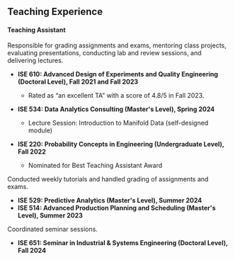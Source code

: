 <h1 id="teaching"></h1>

<h2>
  Teaching Experience
</h2>


#### Teaching Assistant

Responsible for grading assignments and exams, mentoring class projects, evaluating presentations, conducting lab and review sessions, and delivering lectures.

- **ISE 610: Advanced Design of Experiments and Quality Engineering (Doctoral Level), Fall 2021 and Fall 2023**
  - Rated as “an excellent TA” with a score of 4.8/5 in Fall 2023.

- **ISE 534: Data Analytics Consulting (Master's Level), Spring 2024**
  - Lecture Session: Introduction to Manifold Data (self-designed module)

- **ISE 220: Probability Concepts in Engineering (Undergraduate Level), Fall 2022**
  - Nominated for Best Teaching Assistant Award

Conducted weekly tutorials and handled grading of assignments and exams.

- **ISE 529: Predictive Analytics (Master's Level), Summer 2024**
- **ISE 514: Advanced Production Planning and Scheduling (Master's Level), Summer 2023**

Coordinated seminar sessions.

- **ISE 651: Seminar in Industrial & Systems Engineering (Doctoral Level), Fall 2024**
